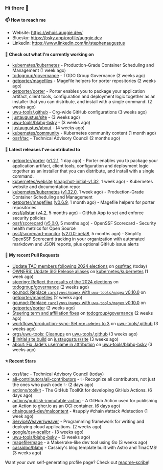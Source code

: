 ### Hi there 👋

#### 📫 How to reach me

- Website: https://whois.auggie.dev/
- Bluesky: https://bsky.app/profile/auggie.dev
- LinkedIn: https://www.linkedin.com/in/stephenaugustus

#### 👷 Check out what I'm currently working on

- [kubernetes/kubernetes](https://github.com/kubernetes/kubernetes) - Production-Grade Container Scheduling and Management (1 week ago)
- [todogroup/governance](https://github.com/todogroup/governance) - TODO Group Governance (2 weeks ago)
- [getporter/magefiles](https://github.com/getporter/magefiles) - Magefile helpers for porter repositories (2 weeks ago)
- [getporter/porter](https://github.com/getporter/porter) - Porter enables you to package your application artifact, client tools, configuration and deployment logic together as an installer that you can distribute, and install with a single command. (2 weeks ago)
- [uwu-tools/.github](https://github.com/uwu-tools/.github) - Org-wide GitHub configurations (3 weeks ago)
- [justaugustus/site](https://github.com/justaugustus/site) -  (3 weeks ago)
- [uwu-tools/blahg-bsky](https://github.com/uwu-tools/blahg-bsky) -  (3 weeks ago)
- [justaugustus/about](https://github.com/justaugustus/about) -  (4 weeks ago)
- [kubernetes/community](https://github.com/kubernetes/community) - Kubernetes community content (1 month ago)
- [ossf/tac](https://github.com/ossf/tac) - Technical Advisory Council (2 months ago)

#### 🔭 Latest releases I've contributed to

- [getporter/porter](https://github.com/getporter/porter) ([v1.2.1](https://github.com/getporter/porter/releases/tag/v1.2.1), 1 day ago) - Porter enables you to package your application artifact, client tools, configuration and deployment logic together as an installer that you can distribute, and install with a single command.
- [kubernetes/website](https://github.com/kubernetes/website) ([snapshot-initial-v1.32](https://github.com/kubernetes/website/releases/tag/snapshot-initial-v1.32), 1 week ago) - Kubernetes website and documentation repo: 
- [kubernetes/kubernetes](https://github.com/kubernetes/kubernetes) ([v1.32.0](https://github.com/kubernetes/kubernetes/releases/tag/v1.32.0), 1 week ago) - Production-Grade Container Scheduling and Management
- [getporter/magefiles](https://github.com/getporter/magefiles) ([v0.6.9](https://github.com/getporter/magefiles/releases/tag/v0.6.9), 1 month ago) - Magefile helpers for porter repositories
- [ossf/allstar](https://github.com/ossf/allstar) ([v4.2](https://github.com/ossf/allstar/releases/tag/v4.2), 5 months ago) - GitHub App to set and enforce security policies
- [ossf/scorecard](https://github.com/ossf/scorecard) ([v5.0.0](https://github.com/ossf/scorecard/releases/tag/v5.0.0), 5 months ago) - OpenSSF Scorecard - Security health metrics for Open Source
- [ossf/scorecard-monitor](https://github.com/ossf/scorecard-monitor) ([v2.0.0-beta8](https://github.com/ossf/scorecard-monitor/releases/tag/v2.0.0-beta8), 5 months ago) - Simplify OpenSSF Scorecard tracking in your organization with automated markdown and JSON reports, plus optional GitHub issue alerts

#### 🔨 My recent Pull Requests

- [Update TAC members following 2024 elections](https://github.com/ossf/tac/pull/425) on [ossf/tac](https://github.com/ossf/tac) (today)
- [OWNERS: Update SIG Release aliases](https://github.com/kubernetes/kubernetes/pull/129191) on [kubernetes/kubernetes](https://github.com/kubernetes/kubernetes) (1 week ago)
- [steering: Reflect the results of the 2024 elections](https://github.com/todogroup/governance/pull/357) on [todogroup/governance](https://github.com/todogroup/governance) (2 weeks ago)
- [go.mod: Replace `carolynvs/magex` with `uwu-tools/magex` v0.10.0](https://github.com/getporter/magefiles/pull/45) on [getporter/magefiles](https://github.com/getporter/magefiles) (2 weeks ago)
- [go.mod: Replace `carolynvs/magex` with `uwu-tools/magex` v0.10.0](https://github.com/getporter/porter/pull/3270) on [getporter/porter](https://github.com/getporter/porter) (2 weeks ago)
- [Steering term and affiliation fixes](https://github.com/todogroup/governance/pull/355) on [todogroup/governance](https://github.com/todogroup/governance) (2 weeks ago)
- [workflows/production-sync: Set `min-admins` to 3](https://github.com/uwu-tools/.github/pull/53) on [uwu-tools/.github](https://github.com/uwu-tools/.github) (3 weeks ago)
- [orgs/uwu-tools: Cleanups](https://github.com/uwu-tools/.github/pull/52) on [uwu-tools/.github](https://github.com/uwu-tools/.github) (3 weeks ago)
- [🚀 Initial site build](https://github.com/justaugustus/site/pull/1) on [justaugustus/site](https://github.com/justaugustus/site) (3 weeks ago)
- [about: Fix Jade&#39;s username in attribution](https://github.com/uwu-tools/blahg-bsky/pull/18) on [uwu-tools/blahg-bsky](https://github.com/uwu-tools/blahg-bsky) (3 weeks ago)

#### ⭐ Recent Stars

- [ossf/tac](https://github.com/ossf/tac) - Technical Advisory Council (today)
- [all-contributors/all-contributors](https://github.com/all-contributors/all-contributors) - ✨ Recognize all contributors, not just the ones who push code ✨ (2 days ago)
- [actions/toolkit](https://github.com/actions/toolkit) - The GitHub ToolKit for developing GitHub Actions. (6 days ago)
- [actions/publish-immutable-action](https://github.com/actions/publish-immutable-action) - A GitHub Action used for publishing an Action to ghcr.io as an OCI container.  (6 days ago)
- [chainguard-dev/malcontent](https://github.com/chainguard-dev/malcontent) - #supply #chain #attack #detection (1 week ago)
- [ServiceWeaver/weaver](https://github.com/ServiceWeaver/weaver) - Programming framework for writing and deploying cloud applications. (2 weeks ago)
- [google/osv-scalibr](https://github.com/google/osv-scalibr) -  (3 weeks ago)
- [uwu-tools/blahg-bsky](https://github.com/uwu-tools/blahg-bsky) -  (3 weeks ago)
- [magefile/mage](https://github.com/magefile/mage) - a Make/rake-like dev tool using Go (3 weeks ago)
- [cassidoo/blahg](https://github.com/cassidoo/blahg) - Cassidy&#39;s blog template built with Astro and TinaCMS! (3 weeks ago)



Want your own self-generating profile page? Check out [readme-scribe](https://github.com/muesli/readme-scribe)!
